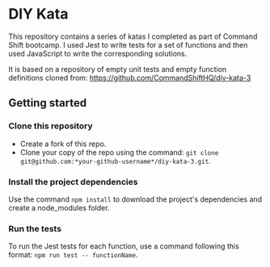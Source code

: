 # DIY Kata

This repository contains a series of katas I completed as part of Command Shift bootcamp. I used Jest to write tests for a set of functions and then used JavaScript to write the corresponding solutions.

It is based on a repository of empty unit tests and empty function definitions cloned from: https://github.com/CommandShiftHQ/diy-kata-3

## Getting started

### Clone this repository
- Create a fork of this repo.
- Clone your copy of the repo using the command: `git clone git@github.com:*your-github-username*/diy-kata-3.git`.

### Install the project dependencies

Use the command `npm install` to download the project's dependencies and create a node_modules folder. 

### Run the tests

To run the Jest tests for each function, use a command following this format:
`npm run test -- functionName`.





